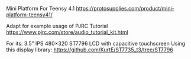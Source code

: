 Mini Platform For Teensy 4.1
https://protosupplies.com/product/mini-platform-teensy41/

Adapt for example usage of PJRC Tutorial
https://www.pjrc.com/store/audio_tutorial_kit.html

For its: 3.5” IPS 480×320 ST7796 LCD with capacitive touchscreen
Using this display library: https://github.com/KurtE/ST7735_t3/tree/ST7796
